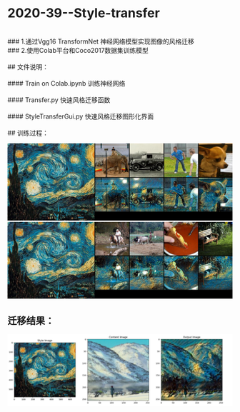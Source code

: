 # 2020-39--Style-transfer
<br>
### 1.通过Vgg16 TransformNet 神经网络模型实现图像的风格迁移
<br>
### 2.使用Colab平台和Coco2017数据集训练模型
<br>
<br>
## 文件说明：<br>
<br>
  #### Train on Colab.ipynb  训练神经网络<br>
  <br>
  #### Transfer.py           快速风格迁移函数<br>
  <br>
  #### StyleTransferGui.py   快速风格迁移图形化界面<br>
  <br>
## 训练过程：

![image](https://github.com/multimedia-application-course/2020-39--Style-transfer/blob/master/picture/TrainTest1.jpg)
![image](https://github.com/multimedia-application-course/2020-39--Style-transfer/blob/master/picture/TrainTest2.jpg)

## 迁移结果：

  ![image](https://github.com/multimedia-application-course/2020-39--Style-transfer/blob/master/picture/Starry_night1.png)
